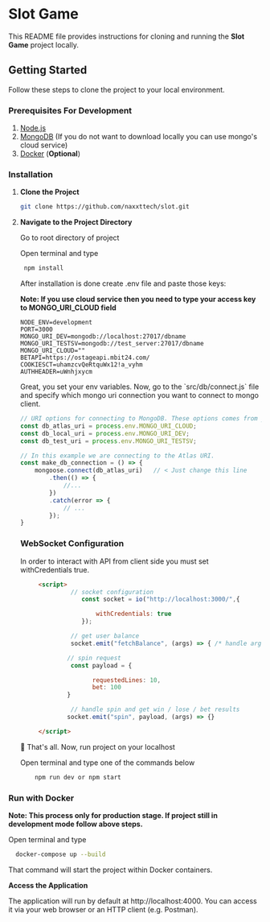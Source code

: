 # Slot Game

This README file provides instructions for cloning and running the **Slot Game** project locally.

## Getting Started

Follow these steps to clone the project to your local environment.

### Prerequisites For Development

1. [Node.js](https://nodejs.org/)
2. [MongoDB](https://www.mongodb.com/try/download/community) (If you do not want to download locally you can use mongo's cloud service)
3. [Docker](https://www.docker.com/) (**Optional**)

### Installation

1. **Clone the Project**

   ```bash
   git clone https://github.com/naxxttech/slot.git
   
2. **Navigate to the Project Directory**
   <p>Go to root directory of project</p>
   <p>Open terminal and type</p>
   
   ```bash
    npm install
   ```
   
   <p>After installation is done create .env file and paste those keys:</p>
   <p><b>Note: If you use cloud service then you need to type your access key to MONGO_URI_CLOUD field</b></p>

      ```env
      NODE_ENV=development
      PORT=3000
      MONGO_URI_DEV=mongodb://localhost:27017/dbname
      MONGO_URI_TESTSV=mongodb://test_server:27017/dbname
      MONGO_URI_CLOUD=""
      BETAPI=https://ostageapi.mbit24.com/
      COOKIESCT=uhamzcvQeRtquWx12!a_vyhm
      AUTHHEADER=uWnhjxycm
      ```

   <p>Great, you set your env variables. Now, go to the `src/db/connect.js` file and specify which mongo uri connection you want to connect to mongo client.</p>

   ```js
   // URI options for connecting to MongoDB. These options comes from your .env file.
   const db_atlas_uri = process.env.MONGO_URI_CLOUD;
   const db_local_uri = process.env.MONGO_URI_DEV;
   const db_test_uri = process.env.MONGO_URI_TESTSV;
   
   // In this example we are connecting to the Atlas URI.
   const make_db_connection = () => {
       mongoose.connect(db_atlas_uri)   // < Just change this line
           .then(() => {
               //...
           })
           .catch(error => {
               // ...
           });
   }
   ```
   ### WebSocket Configuration
   <p>In order to interact with API from client side you must set  withCredentials true.</p>
   
   ```html
        <script>
                 // socket configuration
                    const socket = io("http://localhost:3000/",{

                        withCredentials: true
                    });
   
                 // get user balance
                 socket.emit("fetchBalance", (args) => { /* handle args here*/ }

                // spin request
                 const payload = {

                       requestedLines: 10,
                       bet: 100
                }
   
                 // handle spin and get win / lose / bet results 
                socket.emit("spin", payload, (args) => {}
   
        </script>
    ```
   
   <p>🚀 That's all. Now, run project on your localhost</p>
   <p>Open terminal and type one of the commands below</p>
   
   ```bash
       npm run dev or npm start
   ```

### Run with Docker
   <p><b>Note: This process only for production stage. If project still in development mode follow above steps.</b></p>
   <p>Open terminal and type</p>
   
   ```bash
     docker-compose up --build
   ```
  <p>That command will start the project within Docker containers.</p>
  
  **Access the Application**
    <p>
        The application will run by default at http://localhost:4000. You can access it via your web browser or an HTTP client (e.g. Postman).
    </p>
